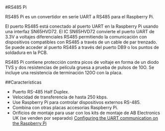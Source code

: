 <!--
---
name: RS485 Pi
class: board
type: com
formfactor: pHAT
manufacturer: AB Electronics UK
description: UART to RS485 Converter
url: https://www.abelectronics.co.uk/p/77/rs485-pi
github: https://github.com/abelectronicsuk
schematic: https://www.abelectronics.co.uk/docs/pdf/schematic-rs485pi.pdf
buy: https://www.abelectronics.co.uk/p/77/rs485-pi
image: 'ab-rs485-pi.png'
pincount: 40
eeprom: no
power:
  '1':
ground:
  '6':
  '9':
  '14':
  '20':
  '25':
  '30':
  '34':
  '39':
pin:
  '8':
    mode: UART
  '10':
    mode: UART
-->
#RS485 Pi

RS485 Pi es un convertidor en serie UART a RS485 para el Raspberry Pi.

El puerto RS485 está conectado al puerto UART en la Raspberry Pi usando una interfaz SN65HVD72. El IC SN65HVD72 convierte el puerto UART de 3.3V a voltajes diferenciales RS485 permitiendo la comunicación con dispositivos compatibles con RS485 a través de un cable de par trenzado. Se puede acceder al puerto RS485 a través del puerto DB9 o los puntos de soldadura en la PCB.

RS485 Pi contiene protección contra picos de voltaje en forma de un diodo TVS y dos resistencias de película gruesa a prueba de pulsos de 10O. Se incluye una resistencia de terminación 120O con la placa.

##Características

- Puerto RS-485 Half Duplex.
- Velocidad de transferencia de hasta 250 kbps.
- Use Raspberry Pi para controlar dispositivos externos RS-485.
- Combina con otras placas accesorias Raspberry Pi.
- Orificios de montaje para usar con los kits de montaje de AB Electronics UK (se venden por separado)
[Configuring the UART communication on the Raspberry Pi](https://www.abelectronics.co.uk/kb/article/20/raspberry-pi-serial-port-usage)
